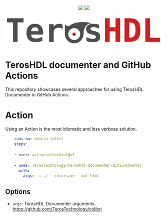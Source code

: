 <p align="center">
  <a title="TerosHDL documentation" href="https://TerosTechnology.github.io/terosHDLdoc"><img src="https://img.shields.io/website.svg?label=TerosTechnology.github.io%2FterosHDLdoc&longCache=true&style=flat-square&url=http%3A%2F%2FTerosTechnology.github.io%2FterosHDLdoc%2Findex.html"></a><!--
  -->
  <a title="Join the chat at https://gitter.im/TerosHDL/community" href="https://gitter.im/TerosHDL/community"><img src="https://img.shields.io/badge/chat-on%20gitter-4db797.svg?longCache=true&style=flat-square&logo=gitter&logoColor=e8ecef"></a><!--
  -->
</p>

<p align="left">
  <img src="teroshdl_logo.png" alt="TerosHDL logo">
</p>


# TerosHDL documenter and GitHub Actions

This repository showcases several approaches for using TerosHDL Documenter in GitHub Actions. 

# Action

Using an Action is the most idiomatic and less verbose solution.

```yml
    runs-on: ubuntu-latest
    steps:

    - uses: actions/checkout@v2

    - uses: TerosTechnology/teroshdl-documenter-action@master
      with:
        args: -i ./ --recursive --out html
```

## Options

- ```args```: TerosHDL Documenter arguments. https://github.com/TerosTechnology/colibri

